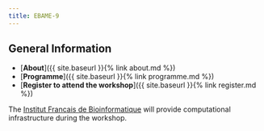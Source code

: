 ```yaml
---
title: EBAME-9 
---
```


## General Information

* [**About**]({{ site.baseurl }}{% link about.md %})
* [**Programme**]({{ site.baseurl }}{% link programme.md %})
* [**Register to attend the workshop**]({{ site.baseurl }}{% link register.md %})


The [Institut Francais de Bioinformatique](https://www.france-bioinformatique.fr/en/home/)
will provide computational infrastructure during the workshop.
